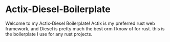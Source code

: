 # Actix-Diesel-Boilerplate
Welcome to my Actix-Diesel Boilerplate! Actix is my preferred rust web framework, and Diesel is pretty much the best orm I know of for rust. this is the boilerplate I use for any rust projects. 
